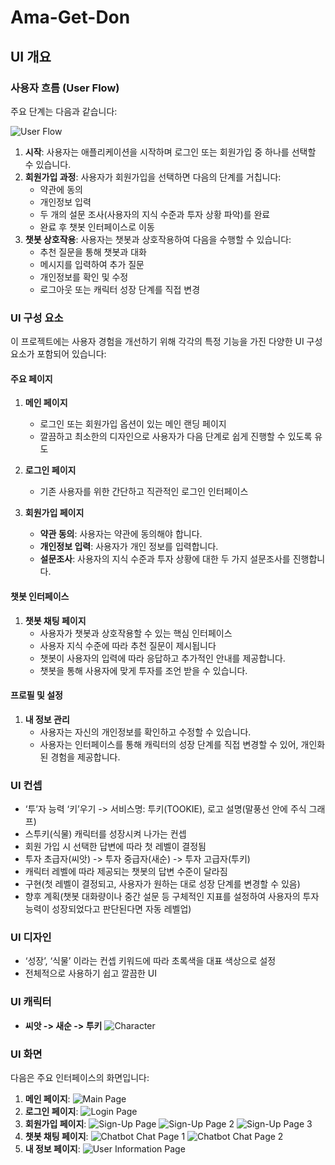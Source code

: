 # Ama-Get-Don



## UI 개요

### 사용자 흐름 (User Flow)

주요 단계는 다음과 같습니다:

![User Flow](readme_images/user_flow.png)

1. **시작**: 사용자는 애플리케이션을 시작하며 로그인 또는 회원가입 중 하나를 선택할 수 있습니다.
2. **회원가입 과정**: 사용자가 회원가입을 선택하면 다음의 단계를 거칩니다:
   - 약관에 동의
   - 개인정보 입력
   - 두 개의 설문 조사(사용자의 지식 수준과 투자 상황 파악)를 완료
   - 완료 후 챗봇 인터페이스로 이동
3. **챗봇 상호작용**: 사용자는 챗봇과 상호작용하여 다음을 수행할 수 있습니다:
   - 추천 질문을 통해 챗봇과 대화
   - 메시지를 입력하여 추가 질문
   - 개인정보를 확인 및 수정
   - 로그아웃 또는 캐릭터 성장 단계를 직접 변경

### UI 구성 요소

이 프로젝트에는 사용자 경험을 개선하기 위해 각각의 특정 기능을 가진 다양한 UI 구성 요소가 포함되어 있습니다:

#### 주요 페이지
1. **메인 페이지**
   - 로그인 또는 회원가입 옵션이 있는 메인 랜딩 페이지
   - 깔끔하고 최소한의 디자인으로 사용자가 다음 단계로 쉽게 진행할 수 있도록 유도

2. **로그인 페이지**
   - 기존 사용자를 위한 간단하고 직관적인 로그인 인터페이스

3. **회원가입 페이지**
   - **약관 동의**: 사용자는 약관에 동의해야 합니다.
   - **개인정보 입력**: 사용자가 개인 정보를 입력합니다.
   - **설문조사**: 사용자의 지식 수준과 투자 상황에 대한 두 가지 설문조사를 진행합니다.

#### 챗봇 인터페이스
1. **챗봇 채팅 페이지**
   - 사용자가 챗봇과 상호작용할 수 있는 핵심 인터페이스
   - 사용자 지식 수준에 따라 추천 질문이 제시됩니다
   - 챗봇이 사용자의 입력에 따라 응답하고 추가적인 안내를 제공합니다.
   - 챗봇을 통해 사용자에 맞게 투자를 조언 받을 수 있습니다. 

#### 프로필 및 설정
1. **내 정보 관리**
   - 사용자는 자신의 개인정보를 확인하고 수정할 수 있습니다.
   - 사용자는 인터페이스를 통해 캐릭터의 성장 단계를 직접 변경할 수 있어, 개인화된 경험을 제공합니다.

### UI 컨셉
- ‘투’자 능력 ‘키’우기 -> 서비스명: 투키(TOOKIE), 로고 설명(말풍선 안에 주식 그래프)
- 스투키(식물) 캐릭터를 성장시켜 나가는 컨셉
- 회원 가입 시 선택한 답변에 따라 첫 레벨이 결정됨
- 투자 초급자(씨앗) -> 투자 중급자(새순) -> 투자 고급자(투키)
- 캐릭터 레벨에 따라 제공되는 챗봇의 답변 수준이 달라짐
- 구현(첫 레벨이 결정되고, 사용자가 원하는 대로 성장 단계를 변경할 수 있음)
- 향후 계획(챗봇 대화량이나 중간 설문 등 구체적인 지표를 설정하여 사용자의 투자 능력이 성장되었다고 판단된다면 자동 레벨업)

### UI 디자인
- ‘성장’, ‘식물’ 이라는 컨셉 키워드에 따라 초록색을 대표 색상으로 설정
- 전체적으로 사용하기 쉽고 깔끔한 UI

### UI 캐릭터
- **씨앗 -> 새순 -> 투키**
![Character](readme_images/character.png)

### UI 화면 

다음은 주요 인터페이스의 화면입니다:

1. **메인 페이지**: ![Main Page](readme_images/main.png)
2. **로그인 페이지**: ![Login Page](readme_images/login.png)
3. **회원가입 페이지**: ![Sign-Up Page](readme_images/image_1.png)
   ![Sign-Up Page 2](readme_images/image_2.png)
   ![Sign-Up Page 3](readme_images/image_3.png)
4. **챗봇 채팅 페이지**: ![Chatbot Chat Page 1](readme_images/chat_1.png)
   ![Chatbot Chat Page 2](readme_images/chat_2.png)
5. **내 정보 페이지**: ![User Information Page](readmi_images/user_info.png)



